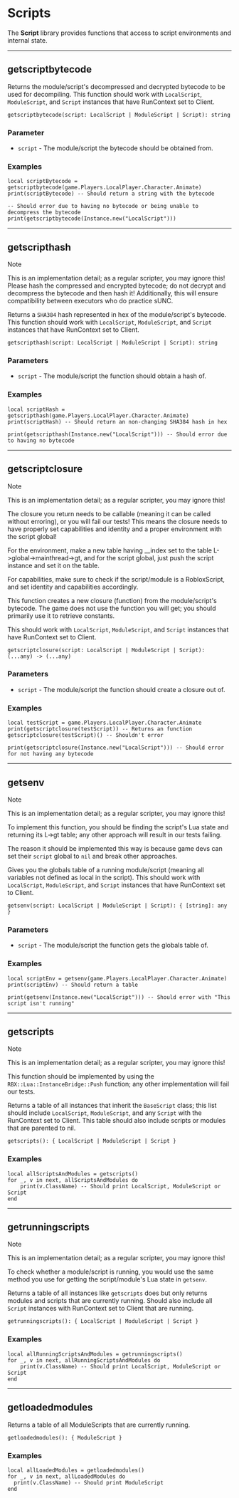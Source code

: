 # Scripts

The **Script** library provides functions that access to script environments and internal state.

---

## getscriptbytecode

Returns the module/script's decompressed and decrypted bytecode to be used for decompiling. This function should work with `LocalScript`, `ModuleScript`, and `Script` instances that have RunContext set to Client.

```luau
getscriptbytecode(script: LocalScript | ModuleScript | Script): string
```

### Parameter

- `script` - The module/script the bytecode should be obtained from.

### Examples

```luau
local scriptBytecode = getscriptbytecode(game.Players.LocalPlayer.Character.Animate)
print(scriptBytecode) -- Should return a string with the bytecode
```

```luau
-- Should error due to having no bytecode or being unable to decompress the bytecode
print(getscriptbytecode(Instance.new("LocalScript")))
```

---

## getscripthash

> [!NOTE]
> This is an implementation detail; as a regular scripter, you may ignore this!
> Please hash the compressed and encrypted bytecode; do not decrypt and decompress the bytecode and then hash it!
> Additionally, this will ensure compatibility between executors who do practice sUNC.

Returns a `SHA384` hash represented in hex of the module/script's bytecode. This function should work with `LocalScript`, `ModuleScript`, and `Script` instances that have RunContext set to Client.

```luau
getscripthash(script: LocalScript | ModuleScript | Script): string
```

### Parameters

- `script` - The module/script the function should obtain a hash of.

### Examples

```luau
local scriptHash = getscripthash(game.Players.LocalPlayer.Character.Animate)
print(scriptHash) -- Should return an non-changing SHA384 hash in hex
```

```luau
print(getscripthash(Instance.new("LocalScript"))) -- Should error due to having no bytecode
```

---

## getscriptclosure

> [!NOTE]
> This is an implementation detail; as a regular scripter, you may ignore this!
>
> The closure you return needs to be callable (meaning it can be called without erroring), or you will fail our tests! This means the closure needs to have properly set capabilities and identity and a proper environment with the script global!
>
> For the environment, make a new table having __index set to the table L->global->mainthread->gt, and for the script global, just push the script instance and set it on the table.
>
> For capabilities, make sure to check if the script/module is a RobloxScript, and set identity and capabilities accordingly.

This function creates a new closure (function) from the module/script's bytecode. The game does not use the function you will get; you should primarily use it to retrieve constants.

This should work with `LocalScript`, `ModuleScript`, and `Script` instances that have RunContext set to Client.

```luau
getscriptclosure(script: LocalScript | ModuleScript | Script): (...any) -> (...any)
```

### Parameters

- `script` - The module/script the function should create a closure out of.

### Examples

```luau
local testScript = game.Players.LocalPlayer.Character.Animate
print(getscriptclosure(testScript)) -- Returns an function
getscriptclosure(testScript)() -- Shouldn't error
```

```luau
print(getscriptclosure(Instance.new("LocalScript"))) -- Should error for not having any bytecode
```

---

## getsenv

> [!NOTE]
> This is an implementation detail; as a regular scripter, you may ignore this!
>
> To implement this function, you should be finding the script's Lua state and returning its L->gt table; any other approach will result in our tests failing.
>
> The reason it should be implemented this way is because game devs can set their `script` global to `nil` and break other approaches.

Gives you the globals table of a running module/script (meaning all variables not defined as local in the script).
This should work with `LocalScript`, `ModuleScript`, and `Script` instances that have RunContext set to Client.

```luau
getsenv(script: LocalScript | ModuleScript | Script): { [string]: any }
```

### Parameters

- `script` - The module/script the function gets the globals table of.

### Examples

```luau
local scriptEnv = getsenv(game.Players.LocalPlayer.Character.Animate)
print(scriptEnv) -- Should return a table
```

```luau
print(getsenv(Instance.new("LocalScript"))) -- Should error with "This script isn't running"
```

---

## getscripts

> [!NOTE]
> This is an implementation detail; as a regular scripter, you may ignore this!
>
> This function should be implemented by using the `RBX::Lua::InstanceBridge::Push` function; any other implementation will fail our tests.

Returns a table of all instances that inherit the `BaseScript` class; this list should include `LocalScript`, `ModuleScript`, and any `Script` with the RunContext set to Client.
This table should also include scripts or modules that are parented to nil.

```luau
getscripts(): { LocalScript | ModuleScript | Script }
```

### Examples

```luau
local allScriptsAndModules = getscripts()
for _, v in next, allScriptsAndModules do
    print(v.ClassName) -- Should print LocalScript, ModuleScript or Script
end
```

---

## getrunningscripts

> [!NOTE]
> This is an implementation detail; as a regular scripter, you may ignore this!
>
> To check whether a module/script is running, you would use the same method you use for getting the script/module's Lua state in `getsenv`.

Returns a table of all instances like `getscripts` does but only returns modules and scripts that are currently running.
Should also include all `Script` instances with RunContext set to Client that are running.

```luau
getrunningscripts(): { LocalScript | ModuleScript | Script }
```

### Examples

```luau
local allRunningScriptsAndModules = getrunningscripts()
for _, v in next, allRunningScriptsAndModules do
    print(v.ClassName) -- Should print LocalScript, ModuleScript or Script
end
```

---

## getloadedmodules

Returns a table of all ModuleScripts that are currently running.

```luau
getloadedmodules(): { ModuleScript }
```

### Examples

```luau
local allLoadedModules = getloadedmodules()
for _, v in next, allLoadedModules do
  print(v.ClassName) -- Should print ModuleScript
end
```
